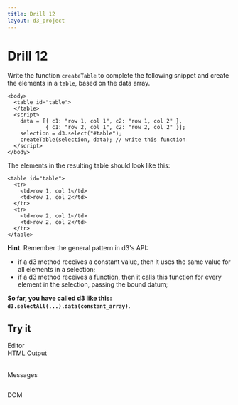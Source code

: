 ```yaml
---
title: Drill 12
layout: d3_project
---
```


# Drill 12

Write the function `createTable` to complete the following snippet and
create the elements in a `table`, based on the data array.

    <body>
      <table id="table">
      </table>
      <script>
        data = [{ c1: "row 1, col 1", c2: "row 1, col 2" }, 
                { c1: "row 2, col 1", c2: "row 2, col 2" }];
        selection = d3.select("#table");
        createTable(selection, data); // write this function
      </script>
    </body>

The elements in the resulting table should look like this:

    <table id="table">
	  <tr>
	    <td>row 1, col 1</td>
	    <td>row 1, col 2</td>
	  </tr>
	  <tr>
	    <td>row 2, col 1</td>
	    <td>row 2, col 2</td>
	  </tr>
	</table>

**Hint**. Remember the general pattern in d3's API:

- if a d3 method receives a constant value, then it uses the same value for all
  elements in a selection;
- if a d3 method receives a function, then it calls this function for
  every element in the selection, passing the bound datum;
  
**So far, you have called d3 like this: `d3.selectAll(...).data(constant_array)`.**

## Try it

<div style="clear:both"></div>
<div>
  <div class="half-width-float tall">
    <div>Editor</div>
	<div id="editor"></div>
	<div id="run"></div>
  </div>
  <div class="half-width-float tall">
    <div>HTML Output</div>
	<div id="preview"><table id="table"></table></div>
	<div id="reset"></div>
  </div>
</div>

<div>
  <div class="half-width-float">
    <div>Messages</div>
	<pre id="reports"></pre>
  </div>
  <div class="half-width-float">
    <div>DOM</div>
	<pre id="domText"></pre>
  </div>
</div>

<script src="ace.js"></script>
<script src="drill12.js"></script>

